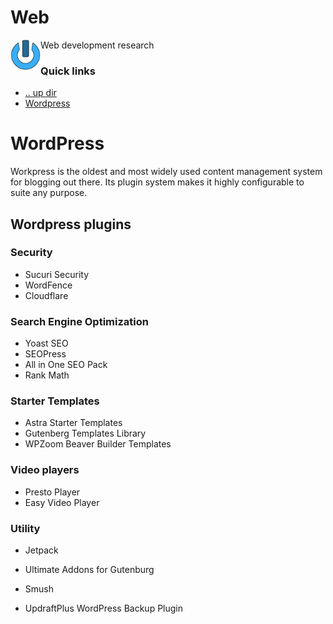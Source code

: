 Web
====================================================================================================
<img align="left" width="48" height="48" src="../../../art/logo_256x256.png">
Web development research

### Quick links
* [.. up dir](..)
* [Wordpress](#wordpress)

# WordPress
Workpress is the oldest and most widely used content management system for blogging out there. Its 
plugin system makes it highly configurable to suite any purpose.

## Wordpress plugins

### Security
* Sucuri Security
* WordFence
* Cloudflare

### Search Engine Optimization
* Yoast SEO
* SEOPress
* All in One SEO Pack
* Rank Math

### Starter Templates
* Astra Starter Templates
* Gutenberg Templates Library
* WPZoom Beaver Builder Templates

### Video players
* Presto Player
* Easy Video Player

### Utility
* Jetpack

* Ultimate Addons for Gutenburg
* Smush
* UpdraftPlus WordPress Backup Plugin
